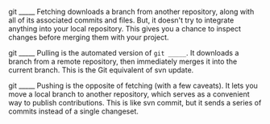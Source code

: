 git _____		Fetching downloads a branch from another repository, along with
				all of its associated commits and files. But, it doesn't try to
				integrate anything into your local repository. This gives you a
				chance to inspect changes before merging them with your project.
				
git _____		Pulling is the automated version of `git _____`. It downloads a
				branch from a remote repository, then immediately merges it into
				the current branch. This is the Git equivalent of svn update.
				
git _____		Pushing is the opposite of fetching (with a few caveats). It
				lets you move a local branch to another repository, which serves
				as a convenient way to publish contributions. This is like svn
				commit, but it sends a series of commits instead of a single
				changeset.